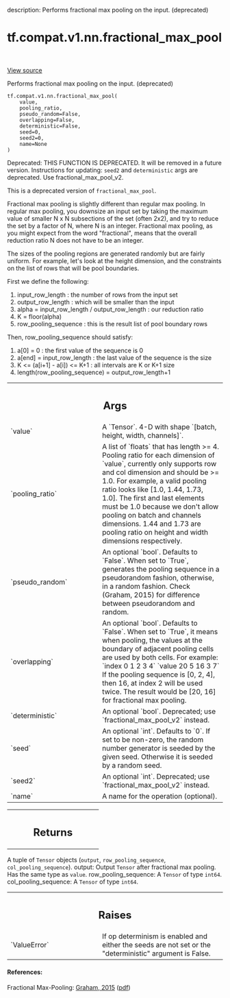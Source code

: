 description: Performs fractional max pooling on the input. (deprecated)

<div itemscope itemtype="http://developers.google.com/ReferenceObject">
<meta itemprop="name" content="tf.compat.v1.nn.fractional_max_pool" />
<meta itemprop="path" content="Stable" />
</div>

# tf.compat.v1.nn.fractional_max_pool

<!-- Insert buttons and diff -->

<table class="tfo-notebook-buttons tfo-api nocontent" align="left">

</table>

<a target="_blank" class="external" href="/code/stable/tensorflow/python/ops/nn_ops.py">View source</a>



Performs fractional max pooling on the input. (deprecated)

<pre class="devsite-click-to-copy prettyprint lang-py tfo-signature-link">
<code>tf.compat.v1.nn.fractional_max_pool(
    value,
    pooling_ratio,
    pseudo_random=False,
    overlapping=False,
    deterministic=False,
    seed=0,
    seed2=0,
    name=None
)
</code></pre>



<!-- Placeholder for "Used in" -->

Deprecated: THIS FUNCTION IS DEPRECATED. It will be removed in a future version.
Instructions for updating:
`seed2` and `deterministic` args are deprecated.  Use fractional_max_pool_v2.

This is a deprecated version of `fractional_max_pool`.

Fractional max pooling is slightly different than regular max pooling.  In
regular max pooling, you downsize an input set by taking the maximum value of
smaller N x N subsections of the set (often 2x2), and try to reduce the set by
a factor of N, where N is an integer.  Fractional max pooling, as you might
expect from the word "fractional", means that the overall reduction ratio N
does not have to be an integer.

The sizes of the pooling regions are generated randomly but are fairly
uniform.  For example, let's look at the height dimension, and the constraints
on the list of rows that will be pool boundaries.

First we define the following:

1.  input_row_length : the number of rows from the input set
2.  output_row_length : which will be smaller than the input
3.  alpha = input_row_length / output_row_length : our reduction ratio
4.  K = floor(alpha)
5.  row_pooling_sequence : this is the result list of pool boundary rows

Then, row_pooling_sequence should satisfy:

1.  a[0] = 0 : the first value of the sequence is 0
2.  a[end] = input_row_length : the last value of the sequence is the size
3.  K <= (a[i+1] - a[i]) <= K+1 : all intervals are K or K+1 size
4.  length(row_pooling_sequence) = output_row_length+1

<!-- Tabular view -->
 <table class="responsive fixed orange">
<colgroup><col width="214px"><col></colgroup>
<tr><th colspan="2"><h2 class="add-link">Args</h2></th></tr>

<tr>
<td>
`value`
</td>
<td>
A `Tensor`. 4-D with shape `[batch, height, width, channels]`.
</td>
</tr><tr>
<td>
`pooling_ratio`
</td>
<td>
A list of `floats` that has length >= 4.  Pooling ratio for
each dimension of `value`, currently only supports row and col dimension
and should be >= 1.0. For example, a valid pooling ratio looks like [1.0,
1.44, 1.73, 1.0]. The first and last elements must be 1.0 because we don't
allow pooling on batch and channels dimensions.  1.44 and 1.73 are pooling
ratio on height and width dimensions respectively.
</td>
</tr><tr>
<td>
`pseudo_random`
</td>
<td>
An optional `bool`.  Defaults to `False`. When set to `True`,
generates the pooling sequence in a pseudorandom fashion, otherwise, in a
random fashion. Check (Graham, 2015) for difference between
pseudorandom and random.
</td>
</tr><tr>
<td>
`overlapping`
</td>
<td>
An optional `bool`.  Defaults to `False`.  When set to `True`,
it means when pooling, the values at the boundary of adjacent pooling
cells are used by both cells. For example:
`index  0  1  2  3  4`
`value  20 5  16 3  7`
If the pooling sequence is [0, 2, 4], then 16, at index 2 will be used
twice.  The result would be [20, 16] for fractional max pooling.
</td>
</tr><tr>
<td>
`deterministic`
</td>
<td>
An optional `bool`.  Deprecated; use `fractional_max_pool_v2`
instead.
</td>
</tr><tr>
<td>
`seed`
</td>
<td>
An optional `int`.  Defaults to `0`.  If set to be non-zero, the
random number generator is seeded by the given seed.  Otherwise it is
seeded by a random seed.
</td>
</tr><tr>
<td>
`seed2`
</td>
<td>
An optional `int`.  Deprecated; use `fractional_max_pool_v2` instead.
</td>
</tr><tr>
<td>
`name`
</td>
<td>
A name for the operation (optional).
</td>
</tr>
</table>



<!-- Tabular view -->
 <table class="responsive fixed orange">
<colgroup><col width="214px"><col></colgroup>
<tr><th colspan="2"><h2 class="add-link">Returns</h2></th></tr>


</table>


A tuple of `Tensor` objects (`output`, `row_pooling_sequence`,
`col_pooling_sequence`).
  output: Output `Tensor` after fractional max pooling.  Has the same type as
    `value`.
  row_pooling_sequence: A `Tensor` of type `int64`.
  col_pooling_sequence: A `Tensor` of type `int64`.

<!-- Tabular view -->
 <table class="responsive fixed orange">
<colgroup><col width="214px"><col></colgroup>
<tr><th colspan="2"><h2 class="add-link">Raises</h2></th></tr>

<tr>
<td>
`ValueError`
</td>
<td>
If op determinism is enabled and either the seeds are not set or
the "deterministic" argument is False.
</td>
</tr>
</table>



#### References:

Fractional Max-Pooling:
  [Graham, 2015](https://arxiv.org/abs/1412.6071)
  ([pdf](https://arxiv.org/pdf/1412.6071.pdf))
